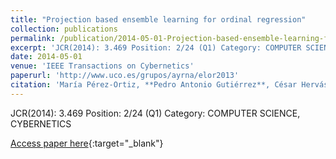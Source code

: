 ```yaml
---
title: "Projection based ensemble learning for ordinal regression"
collection: publications
permalink: /publication/2014-05-01-Projection-based-ensemble-learning-for-ordinal-regression
excerpt: 'JCR(2014): 3.469 Position: 2/24 (Q1) Category: COMPUTER SCIENCE, CYBERNETICS'
date: 2014-05-01
venue: 'IEEE Transactions on Cybernetics'
paperurl: 'http://www.uco.es/grupos/ayrna/elor2013'
citation: 'María Pérez-Ortiz, **Pedro Antonio Gutiérrez**, César Hervás-Martínez, &quot;Projection based ensemble learning for ordinal regression.&quot; IEEE Transactions on Cybernetics, Vol. 44(5), 2014, pp.681--694.'
---
```

JCR(2014): 3.469 Position: 2/24 (Q1) Category: COMPUTER SCIENCE, CYBERNETICS

[Access paper here](http://www.uco.es/grupos/ayrna/elor2013){:target="_blank"}
